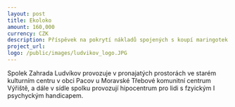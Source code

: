 ```yaml
---
layout: post
title: Ekoloko
amount: 160,000
currency: CZK
description: Příspěvek na pokrytí nákladů spojených s koupí maringotek pro hipocentrum
project_url: 
logo: /public/images/ludvikov_logo.JPG
---
```


Spolek Zahrada Ludvíkov provozuje v pronajatých prostorách ve starém kulturním centru v obci Pacov u Moravské Třebové komunitní centrum Výřiště, a dále v sídle spolku provozují hipocentrum pro lidi s fzyickým I psychyckým handicapem.
